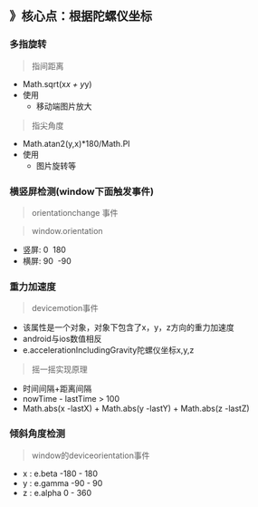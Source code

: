 》核心点：根据陀螺仪坐标
---
### 多指旋转
> 指间距离
* Math.sqrt(x*x + y*y)
* 使用
    * 移动端图片放大
> 指尖角度
* Math.atan2(y,x)*180/Math.PI
* 使用
    * 图片旋转等
### 横竖屏检测(window下面触发事件)
> orientationchange 事件

> window.orientation
* 竖屏: 0  180	
* 横屏: 90  -90
### 重力加速度
> devicemotion事件
* 该属性是一个对象，对象下包含了x，y，z方向的重力加速度
* android与ios数值相反
* e.accelerationIncludingGravity陀螺仪坐标x,y,z
> 摇一摇实现原理
* 时间间隔+距离间隔
* nowTime - lastTime > 100
* Math.abs(x -lastX) + Math.abs(y -lastY) + Math.abs(z -lastZ)
### 倾斜角度检测
> window的deviceorientation事件
* x : e.beta
		-180 - 180
* y : e.gamma
		-90 - 90
* z : e.alpha
		0 - 360